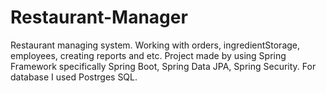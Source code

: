 # Restaurant-Manager
Restaurant managing system. Working with orders, ingredientStorage, employees, creating reports and etc. 
Project made by using Spring Framework specifically Spring Boot, Spring Data JPA, Spring Security. For database I used Postrges SQL.

